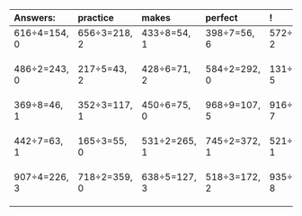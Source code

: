 | Answers: | practice | makes | perfect | ! |
| :--- | :--- | :--- | :--- | :--- |
| 616÷4=154, 0 | 656÷3=218, 2 | 433÷8=54, 1 | 398÷7=56, 6 | 572÷3=190, 2 | 
|   |   |   |   |   | 
|   |   |   |   |   | 
|   |   |   |   |   | 
| 486÷2=243, 0 | 217÷5=43, 2 | 428÷6=71, 2 | 584÷2=292, 0 | 131÷9=14, 5 | 
|   |   |   |   |   | 
|   |   |   |   |   | 
|   |   |   |   |   | 
| 369÷8=46, 1 | 352÷3=117, 1 | 450÷6=75, 0 | 968÷9=107, 5 | 916÷9=101, 7 | 
|   |   |   |   |   | 
|   |   |   |   |   | 
|   |   |   |   |   | 
| 442÷7=63, 1 | 165÷3=55, 0 | 531÷2=265, 1 | 745÷2=372, 1 | 521÷8=65, 1 | 
|   |   |   |   |   | 
|   |   |   |   |   | 
|   |   |   |   |   | 
| 907÷4=226, 3 | 718÷2=359, 0 | 638÷5=127, 3 | 518÷3=172, 2 | 935÷9=103, 8 | 
|   |   |   |   |   | 
|   |   |   |   |   | 
|   |   |   |   |   | 
